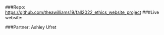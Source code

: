 ###Repo:
https://github.com/theawilliams19/fall2022_ethics_website_project
###Live website:

###Partner: Ashley Ufret
